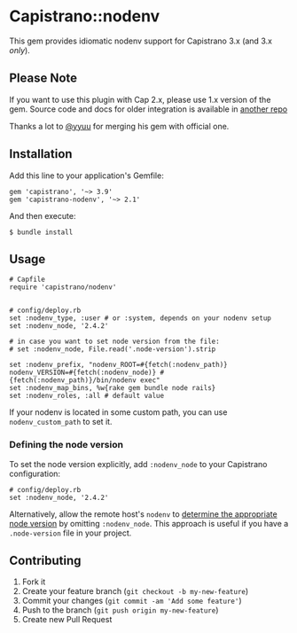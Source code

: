 # Capistrano::nodenv

This gem provides idiomatic nodenv support for Capistrano 3.x (and 3.x
*only*).

## Please Note

If you want to use this plugin with Cap 2.x, please use 1.x version of the gem.
Source code and docs for older integration is available in [another repo](https://github.com/yyuu/nodenv)

Thanks a lot to [@yyuu](https://github.com/yyuu) for merging his gem with official one.

## Installation

Add this line to your application's Gemfile:

    gem 'capistrano', '~> 3.9'
    gem 'capistrano-nodenv', '~> 2.1'

And then execute:

    $ bundle install

## Usage

    # Capfile
    require 'capistrano/nodenv'


    # config/deploy.rb
    set :nodenv_type, :user # or :system, depends on your nodenv setup
    set :nodenv_node, '2.4.2'

    # in case you want to set node version from the file:
    # set :nodenv_node, File.read('.node-version').strip

    set :nodenv_prefix, "nodenv_ROOT=#{fetch(:nodenv_path)} nodenv_VERSION=#{fetch(:nodenv_node)} #{fetch(:nodenv_path)}/bin/nodenv exec"
    set :nodenv_map_bins, %w{rake gem bundle node rails}
    set :nodenv_roles, :all # default value

If your nodenv is located in some custom path, you can use `nodenv_custom_path` to set it.

### Defining the node version

To set the node version explicitly, add `:nodenv_node` to your Capistrano configuration:

    # config/deploy.rb
    set :nodenv_node, '2.4.2'

Alternatively, allow the remote host's `nodenv` to [determine the appropriate node version](https://github.com/nodenv/nodenv#choosing-the-node-version) by omitting `:nodenv_node`. This approach is useful if you have a `.node-version` file in your project.

## Contributing

1. Fork it
2. Create your feature branch (`git checkout -b my-new-feature`)
3. Commit your changes (`git commit -am 'Add some feature'`)
4. Push to the branch (`git push origin my-new-feature`)
5. Create new Pull Request
